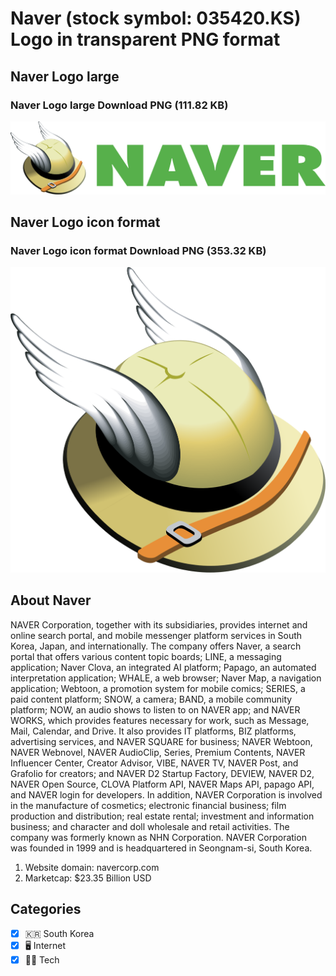 # Naver (stock symbol: 035420.KS) Logo in transparent PNG format

## Naver Logo large

### Naver Logo large Download PNG (111.82 KB)

![Naver Logo large Download PNG (111.82 KB)](/img/orig/035420.KS_BIG-d172dcc5.png)

## Naver Logo icon format

### Naver Logo icon format Download PNG (353.32 KB)

![Naver Logo icon format Download PNG (353.32 KB)](/img/orig/035420.KS-f4bbd653.png)

## About Naver

NAVER Corporation, together with its subsidiaries, provides internet and online search portal, and mobile messenger platform services in South Korea, Japan, and internationally. The company offers Naver, a search portal that offers various content topic boards; LINE, a messaging application; Naver Clova, an integrated AI platform; Papago, an automated interpretation application; WHALE, a web browser; Naver Map, a navigation application; Webtoon, a promotion system for mobile comics; SERIES, a paid content platform; SNOW, a camera; BAND, a mobile community platform; NOW, an audio shows to listen to on NAVER app; and NAVER WORKS, which provides features necessary for work, such as Message, Mail, Calendar, and Drive. It also provides IT platforms, BIZ platforms, advertising services, and NAVER SQUARE for business; NAVER Webtoon, NAVER Webnovel, NAVER AudioClip, Series, Premium Contents, NAVER Influencer Center, Creator Advisor, VIBE, NAVER TV, NAVER Post, and Grafolio for creators; and NAVER D2 Startup Factory, DEVIEW, NAVER D2, NAVER Open Source, CLOVA Platform API, NAVER Maps API, papago API, and NAVER login for developers. In addition, NAVER Corporation is involved in the manufacture of cosmetics; electronic financial business; film production and distribution; real estate rental; investment and information business; and character and doll wholesale and retail activities. The company was formerly known as NHN Corporation. NAVER Corporation was founded in 1999 and is headquartered in Seongnam-si, South Korea.

1. Website domain: navercorp.com
2. Marketcap: $23.35 Billion USD


## Categories
- [x] 🇰🇷 South Korea
- [x] 🖥️ Internet
- [x] 👩‍💻 Tech
